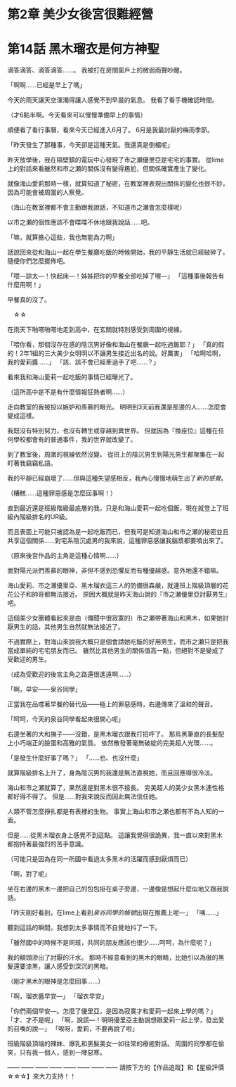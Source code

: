 # 第2章 美少女後宮很難經營
# 第14話 黑木瑠衣是何方神聖

滴答滴答、滴答滴答……。
我被打在房間窗戶上的微弱雨聲吵醒。

「啊啊……已經是早上了嗎」

今天的雨天讓天空渾濁得讓人感覺不到早晨的氣息。
我看了看手機確認時間。

（才6點半啊。今天看來可以慢慢準備早上的事情）

順便看了看行事曆，看來今天已經進入6月了。
6月是我最討厭的梅雨季節。

「昨天發生了那種事，今天卻是這種天氣。我還真是倒楣呢」

昨天放學後，我在隔壁鎮的電玩中心發現了市之瀬優里亞是宅宅的事實。
從lime上的對話來看雖然和市之瀬的關係沒有變得尷尬，但關係確實產生了變化。

就像海山愛莉那時一樣，就算知道了秘密，在教室裡表現出關係的變化也很不妙，因為可能會被周圍的人察覺。

（海山在教室裡都不會主動跟我說話，不知道市之瀬會怎麼樣呢）

以市之瀬的個性應該不會喋喋不休地跟我說話……吧。

「嘛，就算擔心這些，我也無能為力啊」

話說回來從和海山一起在學生餐廳吃飯的時候開始，我的平靜生活就已經破碎了。
隨便你們怎麼擺佈吧。

「喂—諒太—！快起床—！姊姊把你的早餐全部吃掉了喔—」
「這種事後報告有什麼用啊！」

早餐真的沒了。

　☆☆

在雨天下啪嗒啪嗒地走到高中，在玄關就特別感受到周圍的視線。

「喂你看，那個沒存在感的陰沉男好像和海山在餐廳一起吃過飯耶？」
「真的假的！2年1組的三大美少女明明以不讓男生接近出名的說。好厲害」
「哈啊哈啊，我的愛莉醬……」
「該、該不會已經牽過手了吧……？」

看來我和海山愛莉一起吃飯的事情已經曝光了。

（這所高中是不是有什麼情報狂熱者啊……）

走向教室的我被投以嫉妒和羨慕的眼光。
明明到3天前我還是那邊的人……怎麼會變成這樣。

我既沒有特別努力，也沒有轉生或穿越到異世界。
但就因為『換座位』這種在任何學校都會有的普通事件，我的世界就改變了。

到了教室後，周圍的視線依然沒變。
從班上的陰沉男生到陽光男生都聚集在一起盯著我竊竊私語。

我的平靜已經崩壞了……但與這種失望感相反，我內心慢慢地萌生出了*新的感覺*。

（糟糕……這種罪惡感是怎麼回事啊！）

直到最近還是班級階級最底層的我，只是和海山愛莉一起吃個飯，現在就登上了班級內階級排名的UR級。

而且表面上可能只被認為是一起吃飯而已，但我可是知道海山和市之瀬的秘密並且共享這個關係……對宅系陰沉處男的我來說，這種罪惡感讓我腦漿都要噴出來了。

（原來後宮作品的主角是這種心情啊……）

面對陽光派們羨慕的眼神，非但不感到恐懼反而有種優越感。意外地還不錯嘛。

海山愛莉、市之瀬優里亞、黑木瑠衣這三人的防備很森嚴，就連班上階級頂層的花花公子和帥哥都無法接近。
原因大概就是昨天海山說的『市之瀬優里亞討厭男生』吧。

這個美少女團體看起來是由（傳聞中很寂寞的）市之瀬帶著海山和黑木，如果她討厭男生的話，其他男生自然就無法接近了。

不過實際上，對海山來說我大概只是個會請她吃飯的好用男生，而市之瀬只是把我當成單純的宅宅朋友而已。
雖然比其他男生的關係值高一點，但絕對不是變成了受歡迎的男生。

（成為受歡迎的後宮主角之路還很遙遠啊……）

「啊，早安——泉谷同學」

正當我在品嚐著早餐的替代品——極上的罪惡感時，右邊傳來了溫和的聲音。

「呵呵，今天的泉谷同學看起來很開心呢」

右邊坐著的大和撫子——沒錯，是黑木瑠衣跟我打招呼了。
那烏黑筆直的長髮配上小巧端正的臉蛋和高雅的氣質。
依然散發著毫無破綻的完美超人光環……。

「是發生什麼好事了嗎？」
「……也、也沒什麼」

就算階級排名上升了，身為陰沉男的我還是無法直視她，而且回應得很冷淡。

海山和市之瀬就算了，果然還是對黑木很不擅長。
完美超人的美少女黑木連性格都好得不得了。
但是……對我來說反而因此無法信任她。

人類不管怎麼掙扎都是有表裡的生物。
事實上海山和市之瀬也都有不為人知的一面。

但是……從黑木瑠衣身上感覺不到這點。
這讓我覺得很詭異，我一直以來對黑木都抱持著最強烈的苦手意識。

（可能只是因為在同一所國中看過太多黑木的活躍而感到厭煩而已）

「啊，對了呢」

坐在右邊的黑木一邊把自己的包包掛在桌子旁邊，一邊像是想起什麼似地又跟我說話。

「昨天剛好看到，在lime上看到*泉谷同學的帳號*出現在推薦上呢—」
「咦……」

聽到這話的瞬間，我想到太多事情而不自覺地抖了一下。

「雖然國中的時候不是同班，共同的朋友應該也很少……呵呵，為什麼呢？」

我的額頭滲出了討厭的汗水。
那時不經意看到的黑木的眼睛，比她引以為傲的黑髮還要漆黑，讓人感受到深沉的黑暗。

（剛才黑木的眼神是怎麼回事……）

「啊，瑠衣醬早安—」
「瑠衣早安」

「你們兩個早安—。怎麼了優里亞，是因為寂寞才和愛莉一起來上學的嗎？」
「才、才不是呢」
「啊，說謊—！明明優里亞主動說想跟愛莉一起上學，發出愛的召喚的說—」
「唉呀，愛莉，不要再說了啦」

班級階級頂端的辣妹、爆乳和黑髮美女一如往常的療癒對話。
周圍的同學都在偷笑，只有我一個人，感到一陣惡寒。

—— —— —— —— —— —— —— ——
請按下方的【作品追蹤】和【星級評價☆☆☆】來大力支持！！